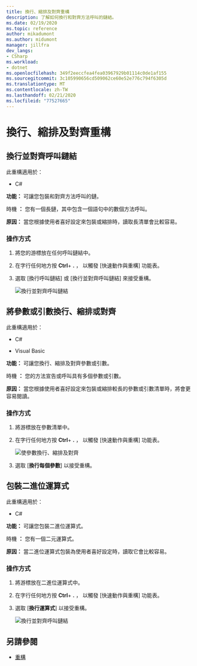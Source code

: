 ```yaml
---
title: 換行、縮排及對齊重構
description: 了解如何換行和對齊方法呼叫的鏈結。
ms.date: 02/19/2020
ms.topic: reference
author: mikadumont
ms.author: midumont
manager: jillfra
dev_langs:
- CSharp
ms.workload:
- dotnet
ms.openlocfilehash: 349f2eeccfea4fea03967929b01114c0de1af155
ms.sourcegitcommit: 3c105990656cd509062ce60e52e776c794f6305d
ms.translationtype: MT
ms.contentlocale: zh-TW
ms.lasthandoff: 02/21/2020
ms.locfileid: "77527665"
---
```

# <a name="wrap-indent-and-align-refactorings"></a>換行、縮排及對齊重構

## <a name="wrap-and-align-call-chains"></a>換行並對齊呼叫鏈結

此重構適用於：

- C#

**功能：** 可讓您包裝和對齊方法呼叫的鏈。

時機 **：** 您有一個長鏈，其中包含一個語句中的數個方法呼叫。

**原因：** 當您根據使用者喜好設定來包裝或縮排時，讀取長清單會比較容易。

### <a name="how-to"></a>操作方式

1. 將您的游標放在任何呼叫鏈結中。
2. 在字行任何地方按 **Ctrl**+ **.** ， 以觸發 [快速動作與重構] 功能表。
3. 選取 [換行呼叫鏈結] 或 [換行並對齊呼叫鏈結] 來接受重構。

   ![換行並對齊呼叫鏈結](media/wrap-call-chain.png)

## <a name="wrap-indent-and-align-parameters-or-arguments"></a>將參數或引數換行、縮排或對齊

此重構適用於：

- C#

- Visual Basic

**功能：** 可讓您換行、縮排及對齊參數或引數。

時機 **：** 您的方法宣告或呼叫具有多個參數或引數。

**原因：** 當您根據使用者喜好設定來包裝或縮排較長的參數或引數清單時，將會更容易閱讀。

### <a name="how-to"></a>操作方式

1. 將游標放在參數清單中。
2. 在字行任何地方按 **Ctrl**+ **.** ， 以觸發 [快速動作與重構] 功能表。

   ![使參數換行、縮排及對齊](media/wrap-parameters.png)

3. 選取 [**換行每個參數**] 以接受重構。

## <a name="wrap-binary-expressions"></a>包裝二進位運算式

此重構適用於：

- C#

**功能：** 可讓您包裝二進位運算式。

時機 **：** 您有一個二元運算式。

**原因：** 當二進位運算式包裝為使用者喜好設定時，讀取它會比較容易。

### <a name="how-to"></a>操作方式

1. 將游標放在二進位運算式中。
2. 在字行任何地方按 **Ctrl**+ **.** ， 以觸發 [快速動作與重構] 功能表。
3. 選取 [**換行運算式**] 以接受重構。

   ![換行並對齊呼叫鏈結](media/wrap-binary-expression.png)

## <a name="see-also"></a>另請參閱

- [重構](../refactoring-in-visual-studio.md)
